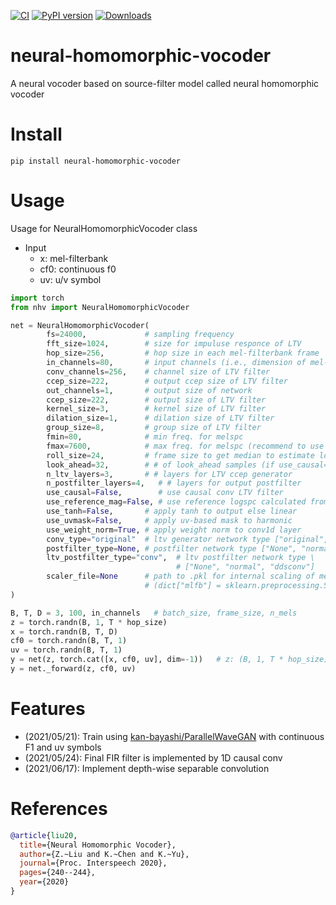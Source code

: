 [![CI](https://github.com/k2kobayashi/neural-homomorphic-vocoder/actions/workflows/ci.yaml/badge.svg)](https://github.com/k2kobayashi/neural-homomorphic-vocoder/actions/workflows/ci.yaml)
[![PyPI version](https://badge.fury.io/py/neural-homomorphic-vocoder.svg)](https://badge.fury.io/py/neural-homomorphic-vocoder)
[![Downloads](https://pepy.tech/badge/neural-homomorphic-vocoder)](https://pepy.tech/project/neural-homomorphic-vocoder)

# neural-homomorphic-vocoder

A neural vocoder based on source-filter model called neural homomorphic vocoder

# Install

```shell
pip install neural-homomorphic-vocoder
```

# Usage

Usage for NeuralHomomorphicVocoder class
- Input
    - x: mel-filterbank
    - cf0: continuous f0
    - uv: u/v symbol

```python
import torch
from nhv import NeuralHomomorphicVocoder

net = NeuralHomomorphicVocoder(
        fs=24000,             # sampling frequency
        fft_size=1024,        # size for impuluse responce of LTV
        hop_size=256,         # hop size in each mel-filterbank frame
        in_channels=80,       # input channels (i.e., dimension of mel-filterbank)
        conv_channels=256,    # channel size of LTV filter
        ccep_size=222,        # output ccep size of LTV filter      
        out_channels=1,       # output size of network
        ccep_size=222,        # output size of LTV filter
        kernel_size=3,        # kernel size of LTV filter
        dilation_size=1,      # dilation size of LTV filter
        group_size=8,         # group size of LTV filter
        fmin=80,              # min freq. for melspc 
        fmax=7600,            # max freq. for melspc (recommend to use full-band)
        roll_size=24,         # frame size to get median to estimate logspc from melspc
        look_ahead=32,        # # of look_ahead samples (if use_causal=True)
        n_ltv_layers=3,       # # layers for LTV ccep generator
        n_postfilter_layers=4,   # # layers for output postfilter 
        use_causal=False,        # use causal conv LTV filter
        use_reference_mag=False, # use reference logspc calculated from melspc
        use_tanh=False,       # apply tanh to output else linear
        use_uvmask=False,     # apply uv-based mask to harmonic
        use_weight_norm=True, # apply weight norm to conv1d layer
        conv_type="original"  # ltv generator network type ["original", "ddsconv"]
        postfilter_type=None, # postfilter network type ["None", "normal", "ddsconv"]
        ltv_postfilter_type="conv",  # ltv postfilter network type \
                                     # ["None", "normal", "ddsconv"]
        scaler_file=None      # path to .pkl for internal scaling of melspc
                              # (dict["mlfb"] = sklearn.preprocessing.StandardScaler)
)

B, T, D = 3, 100, in_channels   # batch_size, frame_size, n_mels
z = torch.randn(B, 1, T * hop_size)
x = torch.randn(B, T, D)
cf0 = torch.randn(B, T, 1)
uv = torch.randn(B, T, 1)
y = net(z, torch.cat([x, cf0, uv], dim=-1))   # z: (B, 1, T * hop_size), c: (B, D+2, T)
y = net._forward(z, cf0, uv)
```

# Features

- (2021/05/21): Train using [kan-bayashi/ParallelWaveGAN](https://github.com/kan-bayashi/ParallelWaveGAN) with continuous F1 and uv symbols
- (2021/05/24): Final FIR filter is implemented by 1D causal conv
- (2021/06/17): Implement depth-wise separable convolution

# References

```bibtex
@article{liu20,
  title={Neural Homomorphic Vocoder},
  author={Z.~Liu and K.~Chen and K.~Yu},
  journal={Proc. Interspeech 2020},
  pages={240--244},
  year={2020}
}
```
